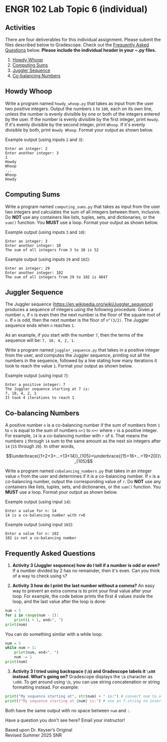# ENGR 102 Lab Topic 6 (individual)

## Activities
There are four deliverables for this individual assignment. Please submit the files described below to Gradescope. Check out the [Frequently Asked Questions](#frequently-asked-questions) below. **Please include the individual header in your ~.py files.**

1. [Howdy Whoop](#howdy-whoop)
2. [Computing Sums](#computing-sums)
3. [Juggler Sequence](#juggler-sequence)
4. [Co-balancing Numbers](#co-balancing-numbers)

## Howdy Whoop
Write a program named `howdy_whoop.py` that takes as input from the user two positive integers. Output the numbers `1` to `100`, each on its own line, unless the number is evenly divisible by one or both of the integers entered by the user. If the number is evenly divisible by the first integer, print `Howdy`. If it's evenly divisible by the second integer, print `Whoop`. If it's evenly divisible by both, print `Howdy Whoop`. Format your output as shown below.

Example output (using inputs `2` and `3`):
```
Enter an integer: 2
Enter another integer: 3
1
Howdy
Whoop
...
Whoop
Howdy
```


## Computing Sums
Write a program named `computing_sums.py` that takes as input from the user two integers and calculates the sum of all integers between them, inclusive. Do **NOT** use any containers like lists, tuples, sets, and dictionaries, or the `sum()` function. You **MUST** use a loop. Format your output as shown below.

Example output (using inputs `3` and `10`):
```
Enter an integer: 3
Enter another integer: 10
The sum of all integers from 3 to 10 is 52
```

Example output (using inputs `29` and `102`):
```
Enter an integer: 29
Enter another integer: 102
The sum of all integers from 29 to 102 is 4847
```


## Juggler Sequence
The Juggler sequence (https://en.wikipedia.org/wiki/Juggler_sequence) produces a sequence of integers using the following procedure. Given a number `n`, if `n` is even then the next number is the floor of the square root of `n`. If `n` is odd, then the next number is the floor of `n^(3/2)`. The Juggler sequence ends when `n` reaches `1`. 

As an example, if you start with the number `7`, then the terms of the sequence will be: `7, 18, 4, 2, 1`.

Write a program named `juggler_sequence.py` that takes in a positive integer from the user, and computes the Juggler sequence, printing out all the numbers in the sequence, followed by a line stating how many iterations it took to reach the value `1`. Format your output as shown below.

Example output (using input `7`):
```
Enter a positive integer: 7
The Juggler sequence starting at 7 is:
7, 18, 4, 2, 1
It took 4 iterations to reach 1
```


## Co-balancing Numbers
A positive number `n` is a co-balancing number if the sum of numbers from `1` to `n` is equal to the sum of numbers `n+1` to `n+r` where `r` is a positive integer. 
For example, `14` is a co-balancing number with `r` of `6`. That means the numbers `1` through `14` sum to the same amount as the next six integers after `14` (`15` through `20`). In other words,

$$\underbrace{(1+2+3+...+13+14)}_{105}=\underbrace{(15+16+...+19+20)}\_{105}$$

Write a program named `cobalancing_numbers.py` that takes in an integer value `n` from the user and determines if it is a co-balancing number. If `n` is a co-balancing number, output the corresponding value of `r`. Do **NOT** use any containers like lists, tuples, sets, and dictionaries, or the `sum()` function. You **MUST** use a loop. Format your output as shown below.

Example output (using input `14`):
```
Enter a value for n: 14
14 is a co-balancing number with r=6
```

Example output (using input `102`):
```
Enter a value for n: 102
102 is not a co-balancing number
```


## Frequently Asked Questions
1. **Activity 3 (Juggler sequence) how do I tell if a number is odd or even?** If a number divided by 2 has no remainder, then it's even. Can you think of a way to check using `%`?

2. **Activity 3 how do I print the last number without a comma?** An easy way to prevent an extra comma is to print your final value after your loop. For example, the code below prints the first 4 values inside the loop, and the last value after the loop is done:

```python
num = 5
for i in range(num - 1):
    print(i + 1, end=", ")
print(num)
```
You can do something similar with a while loop:
```python
num = 5
while num > 1:
    print(num, end=", ")
    num -= 1
print(num)
```

3. **Activity 3 I tried using backspace (`\b`) and Gradescope labels it `\x08` instead. What's going on?** Gradescope displays the `\b` character as `\x08`. To get around using `\b`, you can use string concatenation or string formatting instead. For example:

```python
print("My sequence starting at", str(num) + " is:") # convert num to a string and concatenate
print(f"My sequence starting at {num} is:") # use an f-string to insert num in the {} placeholder
```
Both have the same output with no space between `num` and `:`.

Have a question you don't see here? Email your instructor!

Based upon Dr. Keyser’s Original<br/>
Revised Summer 2025 SNR
